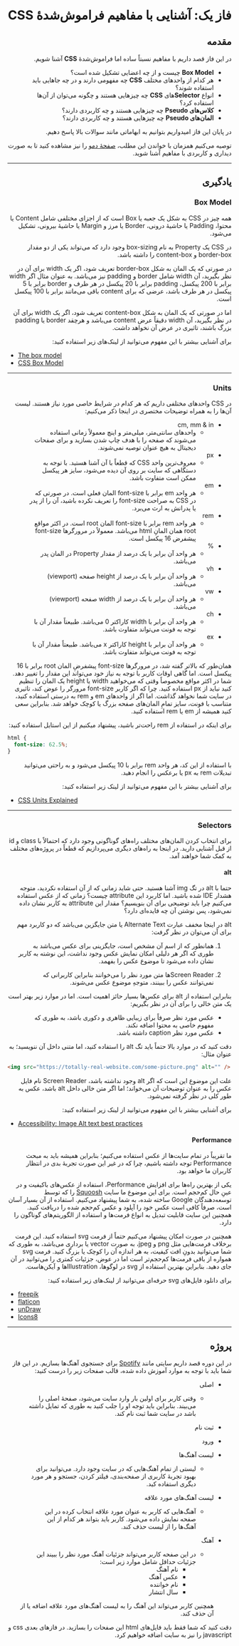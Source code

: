 <div dir="rtl">

# فاز یک: آشنایی با مفاهیم فراموش‌شدۀ CSS

## مقدمه

در این فاز قصد داریم با مفاهیم نسبتاً ساده اما فراموش‌شدۀ **CSS** آشنا شویم.

- **Box Model** چیست و از چه اعضایی تشکیل شده است؟
- هر کدام از واحدهای مختلف **CSS** چه مفهومی دارند و در چه جاهایی باید استفاده شوند؟
- انواع **Selector**های **CSS** چه چیزهایی هستند و چگونه می‌توان از آن‌ها استفاده کرد؟
- **کلاس‌های Pseudo** چه چیزهایی هستند و چه کاربردی دارند؟
- **المان‌های Pseudo** چه چیزهایی هستند و چه کاربردی دارند؟

در پایان این فاز امیدواریم بتوانیم به ابهاماتی مانند سوالات بالا پاسخ دهیم.

توصیه می‌کنیم همزمان با خواندن این مطلب،
[صفحۀ دمو](https://star-academy.github.io/codestar-internship/Demos/Frontend/pages/PhaseF02-CSS/index.html)
را نیز مشاهده کنید تا به صورت دیداری و کاربردی با مفاهیم آشنا شوید.

---

## یادگیری

### Box Model

همه چیز در CSS به شکل یک جعبه یا Box است
که از اجزای مختلفی شامل Content یا محتوا، Padding یا حاشیۀ درونی، Border یا مرز و Margin یا حاشیۀ بیرونی،
تشکیل می‌شود.

در CSS یک Property به نام box-sizing وجود دارد
که می‌تواند یکی از دو مقدار border-box و content-box را داشته باشد.

در صورتی که یک المان به شکل border-box تعریف شود، اگر یک width برای آن در نظر بگیرید،
آن width شامل border و padding نیز می‌باشد.
به عنوان مثال اگر width برابر با 200 پیکسل،
padding برابر با 20 پیکسل در هر طرف
و border برابر با 5 پیکسل در هر طرف باشد،
عرضی که برای content باقی می‌مانند برابر با 100 پیکسل است.

اما در صورتی که یک المان به شکل content-box تعریف شود، اگر یک width برای آن در نظر بگیرید،
آن width دقیقاً عرض content می‌باشد
و هرچقد border یا padding بزرگ باشند،
تاثیری در عرض آن نخواهد داشت.

برای آشنایی بیشتر با این مفهوم می‌توانید از لینک‌های زیر استفاده کنید:

<div dir="ltr">

- [The box model](https://developer.mozilla.org/en-US/docs/Learn/CSS/Building_blocks/The_box_model)
- [CSS Box Model](https://www.w3schools.com/css/css_boxmodel.asp)

</div>

---

### Units

در CSS واحدهای مختلفی داریم که هر کدام در شرایط خاصی مورد نیاز هستند.
لیست آن‌ها را به همراه توضیحات مختصری در اینجا ذکر می‌کنیم:

- cm, mm & in
  - واحدهای سانتی‌متر، میلی‌متر و اینچ معمولاً زمانی استفاده می‌شوند که صفحه را با هدف چاپ شدن بسازید و برای صفحات دیجیتال به هیچ عنوان توصیه نمی‌شوند.
- px
  - معروف‌ترین واحد CSS که قطعاً با آن آشنا هستید. با توجه به دستگاهی که سایت بر روی آن دیده می‌شود، سایز هر پیکسل ممکن است متفاوت باشد.
- em
  - هر واحد em برابر با font-size المان فعلی است. در صورتی که در CSS به صراحت font-size را تعریف نکرده باشید، آن را از پدر یا پدرانش به ارث می‌برد.
- rem
  - هر واحد rem برابر با font-size المان root است. در اکثر مواقع root همان المانِ html می‌باشد. معمولاً در مرورگرها font-size پیشفرض 16 پیکسل است.
- %
  - هر واحد آن برابر با یک درصد از مقدار Property در المان پدر می‌باشد.
- vh
  - هر واحد آن برابر با یک درصد از height صفحه (viewport) می‌باشد.
- vw
  - هر واحد آن برابر با یک درصد از width صفحه (viewport) می‌باشد.
- ch
  - هر واحد آن برابر با width کاراکتر 0 می‌باشد. طبیعتاً مقدار آن با توجه به فونت می‌تواند متفاوت باشد.
- ex
  - هر واحد آن برابر با height کاراکتر x می‌باشد. طبیعتاً مقدار آن با توجه به فونت می‌تواند متفاوت باشد.

همان‌طور که بالاتر گفته شد، در مرورگرها font-size پیشفرضِ المان root برابر با 16 پیکسل است.
اما گاهی اوقات کاربر با توجه به نیاز خود می‌تواند این مقدار را تغییر دهد.
شما در اکثر مواقع مخصوصاً وقتی که می‌خواهید width یا height یک المان را تنظیم کنید نباید از px استفاده کنید.
چرا که اگر کاربر font-size مرورگر را عوض کند، تاثیری در سایت شما نخواهد گذاشت.
اما اگر از واحدهای em و rem به درستی استفاده کنید، متناسب با فونت، سایز تمامِ المان‌های صفحه بزرگ یا کوچک خواهد شد.
بنابراین سعی کنید همیشه از em یا rem استفاده کنید.

برای اینکه در استفاده از rem راحت‌تر باشید، پیشنهاد میکنیم از این استایل استفاده کنید:

<div dir="ltr">

```css
html {
  font-size: 62.5%;
}
```

</div>

با استفاده از این کد، هر واحد rem برابر با 10 پیکسل می‌شود و به راحتی می‌توانید تبدیلات rem به px یا برعکس را انجام دهید.

برای آشنایی بیشتر با این مفهوم می‌توانید از لینک زیر استفاده کنید:

<div dir="ltr">

- [CSS Units Explained](https://www.digitalocean.com/community/tutorials/css-css-units-explained)

</div>

---

### Selectors

برای انتخاب کردن المان‌های مختلف راه‌های گوناگونی وجود دارد که احتمالاً با class و id از قبل آشنایی دارید.
در اینجا به راه‌های دیگری می‌پردازیم که قطعاً در پروژه‌های مختلف به کمک شما خواهند آمد.

#### alt

حتما با alt در تگ img آشنا هستید. حتی شاید زمانی که از آن استفاده نکردید، متوجه هشدار IDE شده باشید. اما کاربرد این
attribute چیست؟ زمانی که از عکس استفاده می‌کنیم چرا باید توضیحی برای آن بنویسیم؟ مقدار این attribute به کاربر نشان داده
نمی‌شود، پس نوشتن آن چه فایده‌ای دارد؟

alt در اینجا مخفف عبارت Alternate Text یا متن جایگزین می‌باشد که دو کاربرد مهم برای آن می‌توان در نظر گرفت:

1. همانطور که از اسم آن مشخص است، جایگزینی برای عکس می‌باشد به طوری که اگر هر دلیلی امکان نمایش عکس وجود نداشت،
   این نوشته به کاربر نشان داده می‌شود تا موضوع عکس را بفهمد.

2. Screen Readerها متن مورد نظر را می‌خوانند بنابراین کاربرانی که نمی‌توانند عکس را ببینند، متوجهِ موضوع عکس می‌شوند.

بنابراین استفاده از alt برای عکس‌ها بسیار حائز اهمیت است. اما در موارد زیر بهتر است یک متن خالی را برای آن در نظر
بگیریم:

- عکس مورد نظر صرفاً برای زیبایی ظاهری و دکوری باشد، به طوری که مفهوم خاصی به محتوا اضافه نکند.
- عکس مورد نظر caption داشته باشد.

دقت کنید که در موارد بالا حتماً باید تگ alt را استفاده کنید، اما متنی داخل آن ننویسید؛ به عنوان مثال:

<div dir="ltr">

```html
<img src="https://totally-real-website.com/some-picture.png" alt="" />
```

</div>
علت این موضوع این است که اگر alt وجود نداشته باشد، Screen Reader نام فایل عکس را به عنوان توضیحات آن می‌خواند؛
اما اگر متن خالی داخل alt باشد، عکس به طور کلی در نظر گرفته نمی‌شود.

برای آشنایی بیشتر با این مفهوم می‌توانید از لینک زیر استفاده کنید:

<div dir="ltr">

- [Accessibility: Image Alt text best practices](https://support.siteimprove.com/hc/en-gb/articles/115000013031-Accessibility-Image-Alt-text-best-practices)

</div>

#### Performance

ما تقریباً در تمام سایت‌ها از عکس استفاده می‌کنیم؛ بنابراین همیشه باید به مبحث Performance توجه داشته باشیم، چرا که در
غیر این صورت تجربۀ بدی در انتظار کاربران ما خواهد بود.

یکی از بهترین راه‌ها برای افزایش Performance، استفاده از عکس‌های باکیفیت و در عینِ حال کم‌حجم است. برای این موضوع ما
سایت
[Squoosh](https://squoosh.app/)
را که توسط توسعه‌دهندگان Google ساخته شده، به شما پیشنهاد می‌کنیم. استفاده از آن بسیار آسان است، صرفاً کافی است عکس خود
را آپلود و عکس کم‌حجم شده را دریافت کنید. همچنین این سایت قابلیت تبدیل به انواع فرمت‌ها و استفاده از الگوریتم‌های
گوناگون را دارد.

همچنین در صورت امکان پیشنهاد می‌کنیم حتماً از فرمت svg استفاده کنید. این فرمت برخلاف فرمت‌هایی مثل png و jpeg، به صورت
vector یا برداری می‌باشد، به طوری که شما می‌توانید بدونِ افت کیفیت، به هر اندازه آن را کوچک یا بزرگ کنید. فرمت svg
همواره از باقی فرمت‌ها کم‌حجم‌تر است اما در عوض، جزئیات کمتری را می‌توانید در آن جای دهید. بنابراین بهترین استفاده از
svg در لوگوها، Illustrationها و آیکن‌هاست.

برای دانلود فایل‌های svg حرفه‌ای می‌توانید از لینک‌های زیر استفاده کنید:

<div dir="ltr">

- [freepik](https://www.freepik.com/home)
- [flaticon](https://www.flaticon.com/)
- [unDraw](https://undraw.co/)
- [Icons8](https://icons8.com/)

</div>

---

## پروژه

در این دوره قصد داریم سایتی مانند
[Spotify](https://www.spotify.com/)
برای جستجوی آهنگ‌ها بسازیم. در این فاز شما باید با توجه به موارد آموزش داده شده، قالب صفحات زیر را درست کنید:

- اصلی
  - وقتی کاربر برای اولین بار وارد سایت می‌شود، صفحۀ اصلی را می‌بیند. بنابراین باید توجه او را جلب کنید به طوری که
    تمایل داشته باشد در سایت شما ثبت نام کند.
- ثبت نام
- ورود
- لیست آهنگ‌ها
  - لیستی از تمام آهنگ‌هایی که در سایت وجود دارد. می‌توانید برای بهبود تجربۀ کاربری از صفحه‌بندی، فیلتر کردن، جستجو و
    هر مورد دیگری استفاده کید.
- لیست آهنگ‌های مورد علاقه
  - آهنگ‌هایی که کاربر به عنوان مورد علاقه انتخاب کرده در این صفحه نمایش داده می‌شود. کاربر باید بتواند هر کدام از این
    آهنگ‌ها را از لیست حذف کند.
- آهنگ

  - در این صفحه کاربر می‌تواند جزئیات آهنگ مورد نظر را ببیند این جزئیات حداقل شامل موارد زیر است:
    - نام آهنگ
    - عکس آهنگ
    - نام خواننده
    - سال انتشار

  همچنین کاربر می‌تواند این آهنگ را به لیست آهنگ‌های مورد علاقه اضافه یا از آن حذف کند.

دقت کنید که شما فقط باید فایل‌های html این صفحات را بسازید. در فازهای بعدی css و javascript را نیز به سایت اضافه خواهیم
کرد.

</div>
